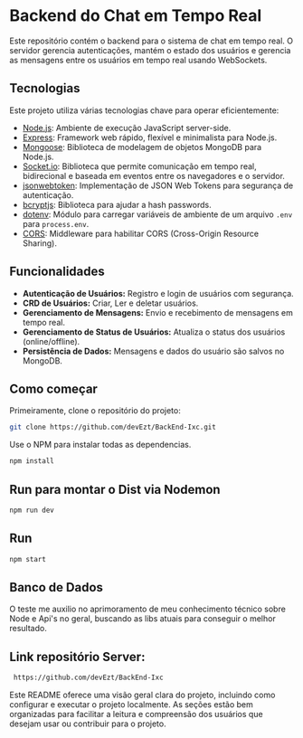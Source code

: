 # Backend do Chat em Tempo Real

Este repositório contém o backend para o sistema de chat em tempo real. O servidor gerencia autenticações, mantém o estado dos usuários e gerencia as mensagens entre os usuários em tempo real usando WebSockets.

## Tecnologias

Este projeto utiliza várias tecnologias chave para operar eficientemente:

- [Node.js](https://nodejs.org/): Ambiente de execução JavaScript server-side.
- [Express](https://expressjs.com/): Framework web rápido, flexível e minimalista para Node.js.
- [Mongoose](https://mongoosejs.com/): Biblioteca de modelagem de objetos MongoDB para Node.js.
- [Socket.io](https://socket.io/): Biblioteca que permite comunicação em tempo real, bidirecional e baseada em eventos entre os navegadores e o servidor.
- [jsonwebtoken](https://jwt.io/): Implementação de JSON Web Tokens para segurança de autenticação.
- [bcryptjs](https://www.npmjs.com/package/bcryptjs): Biblioteca para ajudar a hash passwords.
- [dotenv](https://www.npmjs.com/package/dotenv): Módulo para carregar variáveis de ambiente de um arquivo `.env` para `process.env`.
- [CORS](https://expressjs.com/en/resources/middleware/cors.html): Middleware para habilitar CORS (Cross-Origin Resource Sharing).

## Funcionalidades

- **Autenticação de Usuários:** Registro e login de usuários com segurança.
- **CRD de Usuários:** Criar, Ler e deletar usuários.
- **Gerenciamento de Mensagens:** Envio e recebimento de mensagens em tempo real.
- **Gerenciamento de Status de Usuários:** Atualiza o status dos usuários (online/offline).
- **Persistência de Dados:** Mensagens e dados do usuário são salvos no MongoDB.

## Como começar

Primeiramente, clone o repositório do projeto:

```bash
git clone https://github.com/devEzt/BackEnd-Ixc.git
```

Use o NPM para instalar todas as dependencias.

```bash
npm install
```

## Run para montar o Dist via Nodemon

```bash
npm run dev
```

## Run

```bash
npm start
```

## Banco de Dados

O teste me auxilio no aprimoramento de meu conhecimento técnico sobre Node e Api's no geral, buscando as libs atuais para conseguir o melhor resultado.

## Link repositório Server: 

```bash
 https://github.com/devEzt/BackEnd-Ixc
```

Este README oferece uma visão geral clara do projeto, incluindo como configurar e executar o projeto localmente. As seções estão bem organizadas para facilitar a leitura e compreensão dos usuários que desejam usar ou contribuir para o projeto.

